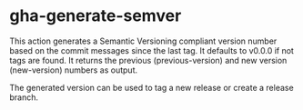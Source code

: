 # gha-generate-semver

This action generates a Semantic Versioning compliant version number based on the commit messages since the last tag.  It defaults to v0.0.0 if not tags are found.  It returns the previous (previous-version) and new version (new-version) numbers as output.

The generated version can be used to tag a new release or create a release branch.

